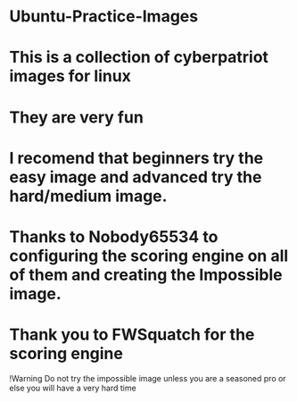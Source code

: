# Ubuntu-Practice-Images
# This is a collection of cyberpatriot images for linux
# They are very fun 
# I recomend that beginners try the easy image and advanced try the hard/medium image.
# Thanks to Nobody65534 to configuring the scoring engine on all of them and creating the Impossible image.
# Thank you to FWSquatch for the scoring engine
!Warning Do not try the impossible image unless you are a seasoned pro or else you will have a very hard time

